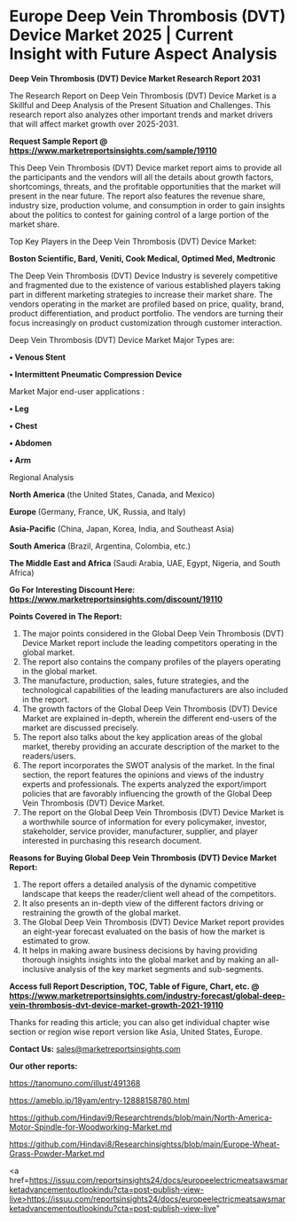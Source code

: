 # Europe Deep Vein Thrombosis (DVT) Device Market 2025 | Current Insight with Future Aspect Analysis

<strong>Deep Vein Thrombosis (DVT) Device Market Research Report 2031</strong>

The Research Report on Deep Vein Thrombosis (DVT) Device Market is a Skillful and Deep Analysis of the Present Situation and Challenges. This research report also analyzes other important trends and market drivers that will affect market growth over 2025-2031.

<strong>Request Sample Report @ <a href=https://www.marketreportsinsights.com/sample/19110>https://www.marketreportsinsights.com/sample/19110</a></strong>

This Deep Vein Thrombosis (DVT) Device market report aims to provide all the participants and the vendors will all the details about growth factors, shortcomings, threats, and the profitable opportunities that the market will present in the near future. The report also features the revenue share, industry size, production volume, and consumption in order to gain insights about the politics to contest for gaining control of a large portion of the market share.

Top Key Players in the Deep Vein Thrombosis (DVT) Device Market:

<strong>Boston Scientific, Bard, Veniti, Cook Medical, Optimed Med, Medtronic</strong>

The Deep Vein Thrombosis (DVT) Device Industry is severely competitive and fragmented due to the existence of various established players taking part in different marketing strategies to increase their market share. The vendors operating in the market are profiled based on price, quality, brand, product differentiation, and product portfolio. The vendors are turning their focus increasingly on product customization through customer interaction.

Deep Vein Thrombosis (DVT) Device Market Major Types are:

<strong>• Venous Stent

• Intermittent Pneumatic Compression Device</strong>

Market Major end-user applications :

<strong>• Leg

• Chest

• Abdomen

• Arm</strong>

Regional Analysis

</u><strong><b>North America</b></strong> (the United States, Canada, and Mexico)

<strong><b>Europe </b></strong>(Germany, France, UK, Russia, and Italy)

<strong><b>Asia-Pacific</b></strong> (China, Japan, Korea, India, and Southeast Asia)

<strong><b>South America</b></strong> (Brazil, Argentina, Colombia, etc.)

<strong><b>The Middle East and Africa</b></strong> (Saudi Arabia, UAE, Egypt, Nigeria, and South Africa)

<strong>Go For Interesting Discount Here: <a href=https://www.marketreportsinsights.com/discount/19110>https://www.marketreportsinsights.com/discount/19110</a></strong>

<strong>Points Covered in The Report:</strong>
<ol>
  <li>The major points considered in the Global Deep Vein Thrombosis (DVT) Device Market report include the leading competitors operating in the global market.</li>
  <li>The report also contains the company profiles of the players operating in the global market.</li>
  <li>The manufacture, production, sales, future strategies, and the technological capabilities of the leading manufacturers are also included in the report.</li>
  <li>The growth factors of the Global Deep Vein Thrombosis (DVT) Device Market are explained in-depth, wherein the different end-users of the market are discussed precisely.</li>
  <li>The report also talks about the key application areas of the global market, thereby providing an accurate description of the market to the readers/users.</li>
  <li>The report incorporates the SWOT analysis of the market. In the final section, the report features the opinions and views of the industry experts and professionals. The experts analyzed the export/import policies that are favorably influencing the growth of the Global Deep Vein Thrombosis (DVT) Device Market.</li>
  <li>The report on the Global Deep Vein Thrombosis (DVT) Device Market is a worthwhile source of information for every policymaker, investor, stakeholder, service provider, manufacturer, supplier, and player interested in purchasing this research document.</li>
</ol>
<strong>Reasons for Buying Global Deep Vein Thrombosis (DVT) Device Market Report:</strong>

<ol>
  <li>The report offers a detailed analysis of the dynamic competitive landscape that keeps the reader/client well ahead of the competitors.</li>
  <li>It also presents an in-depth view of the different factors driving or restraining the growth of the global market.</li>
  <li>The Global Deep Vein Thrombosis (DVT) Device Market report provides an eight-year forecast evaluated on the basis of how the market is estimated to grow.</li>
  <li>It helps in making aware business decisions by having providing thorough insights insights into the global market and by making an all-inclusive analysis of the key market segments and sub-segments.</li>
</ol>
<strong>Access full Report Description, TOC, Table of Figure, Chart, etc. @ <a href=https://www.marketreportsinsights.com/industry-forecast/global-deep-vein-thrombosis-dvt-device-market-growth-2021-19110>https://www.marketreportsinsights.com/industry-forecast/global-deep-vein-thrombosis-dvt-device-market-growth-2021-19110</a></strong>


Thanks for reading this article; you can also get individual chapter wise section or region wise report version like Asia, United States, Europe.

<strong>Contact Us:</strong>
sales@marketreportsinsights.com

<strong>Our other reports:</strong>

<a href=https://tanomuno.com/illust/491368>https://tanomuno.com/illust/491368</a>

<a href=https://ameblo.jp/18yam/entry-12888158780.html>https://ameblo.jp/18yam/entry-12888158780.html</a>

<a href=https://github.com/Hindavi9/Researchtrends/blob/main/North-America-Motor-Spindle-for-Woodworking-Market.md>https://github.com/Hindavi9/Researchtrends/blob/main/North-America-Motor-Spindle-for-Woodworking-Market.md</a>

<a href=https://github.com/Hindavi8/Researchinsightss/blob/main/Europe-Wheat-Grass-Powder-Market.md>https://github.com/Hindavi8/Researchinsightss/blob/main/Europe-Wheat-Grass-Powder-Market.md</a>

<a href=https://issuu.com/reportsinsights24/docs/europeelectricmeatsawsmarketadvancementoutlookindu?cta=post-publish-view-live>https://issuu.com/reportsinsights24/docs/europeelectricmeatsawsmarketadvancementoutlookindu?cta=post-publish-view-live</a>"
